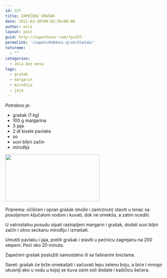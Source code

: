 ```yaml
---
id: 337
title: ZAPEČENI GRAŠAK
date: 2011-03-30T08:02:36+00:00
author: mila
layout: post
guid: http://superkuvar.com/?p=337
permalink: '/zape%c4%8deni-gra%c5%a1ak/'
totvreme:
  - ""
categories:
  - Jela bez mesa
tags:
  - grašak
  - margarin
  - mirođija
  - jaja
---
```

Potrebno je:

  * grašak (1 kg)
  * 100 g margarina
  * 3 jaja
  * 2 dl kisele pavlake
  * so
  * suvi biljni začin
  * mirođija

<img class="alignnone size-medium wp-image-701" title="zapecenigrasak" src="/wp-content/uploads/2011/03/zapecenigrasak-300x150.jpg" alt="" width="300" height="150" srcset="/wp-content/uploads/2011/03/zapecenigrasak-300x150.jpg 300w, /wp-content/uploads/2011/03/zapecenigrasak.jpg 318w" sizes="(max-width: 300px) 100vw, 300px" /> 

Priprema: očišćen i opran grašak (može i zamrznuti) staviti u lonac sa posoljenom ključalom vodom i kuvati, dok ne omekša, a zatim ocediti.

U vatrostalnu posudu sipati rastopljeni margarin i grašak, dodati suvi biljni začin i sitno seckanu mirođiju i izmešati.

Umutiti pavlaku i jaja, preliti grašak i staviti u pećnicu zagrejanu na 200 stepeni. Peći oko 20 minuta.

Zapečeni grašak poslužiti samostalno ili sa faširanim šniclama.

Savet: grašak će brže omekašati i sačuvati lepu zelenu boju, a biće i mnogo ukusniji ako u vodu u kojoj se kuva osim soli dodate i kašičicu šećera.